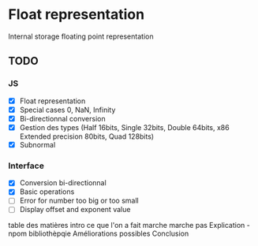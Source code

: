 # Float representation
Internal storage floating point representation

## TODO
### JS
- [X] Float representation
- [X] Special cases 0, NaN, Infinity
- [X] Bi-directionnal conversion
- [X] Gestion des types (Half 16bits, Single 32bits, Double 64bits, x86 Extended precision 80bits, Quad 128bits)
- [X] Subnormal

### Interface
- [X] Conversion bi-directionnal
- [X] Basic operations
- [ ] Error for number too big or too small
- [ ] Display offset and exponent value

table des matières
intro
ce que l'on a fait
marche 
marche pas
Explication
    - npom bibliothèpqie
Améliorations possibles
Conclusion